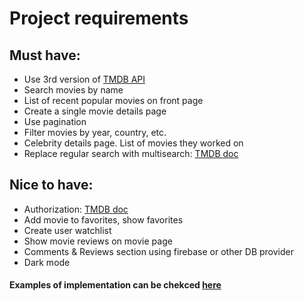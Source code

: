 # Project requirements
## Must have:
* Use 3rd version of [TMDB API](https://developers.themoviedb.org/3/getting-started/introduction)
* Search movies by name
* List of recent popular movies on front page
* Create a single movie details page
* Use pagination
* Filter movies by year, country, etc.
* Celebrity details page. List of movies they worked on
* Replace regular search with multisearch: [TMDB doc](https://developers.themoviedb.org/3/search/multi-search)

## Nice to have:
* Authorization: [TMDB doc](https://developers.themoviedb.org/3/authentication/validate-request-token)
* Add movie to favorites, show favorites	
* Create user watchlist
* Show movie reviews on movie page	
* Comments & Reviews section using firebase or other DB provider
* Dark mode

#### Examples of implementation can be chekced [here](https://www.opensourceagenda.com/tags/tmdb)